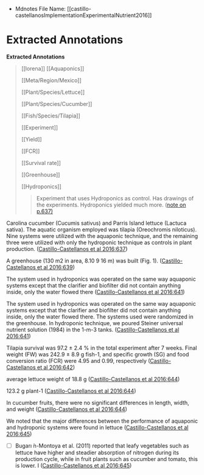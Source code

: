 * Mdnotes File Name: [[castillo-castellanosImplementationExperimentalNutrient2016]]

# Extracted Annotations

**Extracted Annotations**

> [[lorena]] [[Aquaponics]]  
>   
> [[Meta/Region/Mexico]]  
>   
> [[Plant/Species/Lettuce]]  
>   
> [[Plant/Species/Cucumber]]  
>   
> [[Fish/Species/Tilapia]]  
>   
> [[Experiment]]  
>   
> [[Yield]]  
>   
> [[FCR]]  
>   
> [[Survival rate]]  
>   
> [[Greenhouse]]  
>   
> [[Hydroponics]]  
>   
>   
> >Experiment that uses Hydroponics as control. Has drawings of the experiments. Hydroponics yielded much more. ([note on p.637)](zotero://open-pdf/library/items/HRWX5YY7?page=1)

Carolina cucumber (Cucumis sativus) and Parris Island lettuce (Lactuca sativa). The aquatic organism employed was tilapia (Oreochromis niloticus). Nine systems were utilized with the aquaponic technique, and the remaining three were utilized with only the hydroponic technique as controls in plant production. ([Castillo-Castellanos et al 2016:637](zotero://open-pdf/library/items/HRWX5YY7?page=1))

A greenhouse (130 m2 in area, 8.10 9 16 m) was built (Fig. 1). ([Castillo-Castellanos et al 2016:639](zotero://open-pdf/library/items/HRWX5YY7?page=3))

The system used in hydroponics was operated on the same way aquaponic systems except that the clarifier and biofilter did not contain anything inside, only the water flowed there ([Castillo-Castellanos et al 2016:641](zotero://open-pdf/library/items/HRWX5YY7?page=5))

The system used in hydroponics was operated on the same way aquaponic systems except that the clarifier and biofilter did not contain anything inside, only the water flowed there. The systems used were randomized in the greenhouse. In hydroponic technique, we poured Steiner universal nutrient solution (1984) in the 1-m-3 tanks. ([Castillo-Castellanos et al 2016:641](zotero://open-pdf/library/items/HRWX5YY7?page=5))

Tilapia survival was 97.2 ± 2.4 % in the total experiment after 7 weeks. Final weight (FW) was 242.9 ± 8.9 g fish-1, and specific growth (SG) and food conversion ratio (FCR) were 4.95 and 0.99, respectively ([Castillo-Castellanos et al 2016:642](zotero://open-pdf/library/items/HRWX5YY7?page=6))

average lettuce weight of 18.8 g ([Castillo-Castellanos et al 2016:644](zotero://open-pdf/library/items/HRWX5YY7?page=8))

123.2 g plant-1 ([Castillo-Castellanos et al 2016:644](zotero://open-pdf/library/items/HRWX5YY7?page=8))

In cucumber fruits, there were no significant differences in length, width, and weight ([Castillo-Castellanos et al 2016:644](zotero://open-pdf/library/items/HRWX5YY7?page=8))

We noted that the major differences between the performance of aquaponic and hydroponic systems were found in lettuce ([Castillo-Castellanos et al 2016:645](zotero://open-pdf/library/items/HRWX5YY7?page=9))

- [ ] Bugarı ́n-Montoya et al. (2011) reported that leafy vegetables such as lettuce have higher and steadier absorption of nitrogen during its production cycle, while in fruit plants such as cucumber and tomato, this is lower. I ([Castillo-Castellanos et al 2016:645](zotero://open-pdf/library/items/HRWX5YY7?page=9))